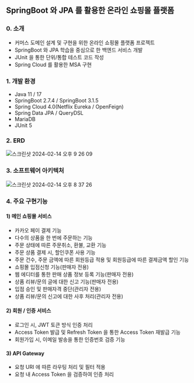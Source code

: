 ## SpringBoot 와 JPA 를 활용한 온라인 쇼핑몰 플랫폼

### 0. 소개
* 커머스 도메인 설계 및 구현을 위한 온라인 쇼핑몰 플랫폼 프로젝트
* SpringBoot 와 JPA 학습을 중심으로 한 백엔드 서비스 개발
* JUnit 을 통한 단위/통합 테스트 코드 작성
* Spring Cloud 를 활용한 MSA 구현

### 1. 개발 환경
* Java 11 / 17
* SpringBoot 2.7.4 / SpringBoot 3.1.5
* Spring Cloud 4.0(Netflix Eureka / OpenFeign)
* Spring Data JPA / QueryDSL
* MariaDB
* JUnit 5

### 2. ERD
![스크린샷 2024-02-14 오후 9 26 09](https://github.com/dongha-byun/springboot-shoppingmall/assets/95368245/5d70c868-e300-4e38-93f5-70f4b85c046d)

### 3. 소프트웨어 아키텍처
![스크린샷 2024-02-14 오후 8 37 26](https://github.com/dongha-byun/springboot-shoppingmall/assets/95368245/0b6e0d5e-04f6-4cff-83bc-6e4acfb7cfe8)

### 4. 주요 구현기능
#### 1) 메인 쇼핑몰 서비스
* 카카오 페이 결제 기능
* 다수의 상품을 한 번에 주문하는 기능
* 주문 상태에 따른 주문취소, 환불, 교환 기능
* 주문 상품 결제 시, 할인쿠폰 사용 기능
* 주문 건수, 주문 금액에 따른 회원등급 적용 및 회원등급에 따른 결제금액 할인 기능
* 쇼핑몰 입점신청 기능(판매자 전용)
* 웹 에디터를 통한 판매 상품 정보 등록 기능(판매자 전용)
* 상품 리뷰/문의 글에 대한 신고 기능(판매자 전용)
* 입점 승인 및 판매자격 중단(관리자 전용)
* 상품 리뷰/문의 신고에 대한 사후 처리(관리자 전용)

#### 2) 회원 / 인증 서비스
* 로그인 시, JWT 토큰 방식 인증 처리
* Access Token 발급 및 Refresh Token 을 통한 Access Token 재발급 기능
* 회원가입 시, 이메일 발송을 통한 인증번호 검증 기능

#### 3) API Gateway
* 요청 URI 에 따른 라우팅 처리 및 필터 적용
* 요청 내 Access Token 을 검증하여 인증 처리


